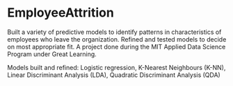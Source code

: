 # EmployeeAttrition
Built a variety of predictive models to identify patterns in characteristics of employees who leave the organization. Refined and tested models to decide on most appropriate fit. A project done during the MIT Applied Data Science Program under Great Learning. 


Models built and refined: Logistic regression, K-Nearest Neighbours (K-NN), Linear Discriminant Analysis (LDA), Quadratic Discriminant Analysis (QDA)
